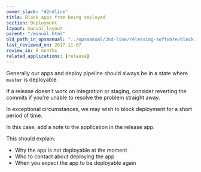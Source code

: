 ```yaml
---
owner_slack: "#2ndline"
title: Block apps from being deployed
section: Deployment
layout: manual_layout
parent: "/manual.html"
old_path_in_opsmanual: "../opsmanual/2nd-line/releasing-software/blocking-apps-from-release.md"
last_reviewed_on: 2017-11-07
review_in: 6 months
related_applications: [release]
---
```


Generally our apps and deploy pipeline should always be in a state where `master` is deployable.

If a release doesn't work on integration or staging, consider reverting the commits if you're unable to resolve the problem straight away.

In exceptional circumstances, we may wish to block deployment for a short period of time.

In this case, add a note to the application in the release app.

This should explain:

- Why the app is not deployable at the moment
- Who to contact about deploying the app
- When you expect the app to be deployable again
